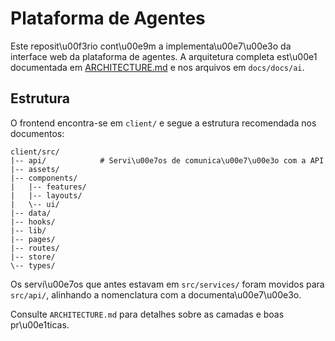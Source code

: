 # Plataforma de Agentes

Este reposit\u00f3rio cont\u00e9m a implementa\u00e7\u00e3o da interface web da plataforma de agentes. A arquitetura completa est\u00e1 documentada em [ARCHITECTURE.md](ARCHITECTURE.md) e nos arquivos em `docs/docs/ai`.

## Estrutura

O frontend encontra-se em `client/` e segue a estrutura recomendada nos documentos:

```
client/src/
|-- api/            # Servi\u00e7os de comunica\u00e7\u00e3o com a API
|-- assets/
|-- components/
|   |-- features/
|   |-- layouts/
|   \-- ui/
|-- data/
|-- hooks/
|-- lib/
|-- pages/
|-- routes/
|-- store/
\-- types/
```

Os servi\u00e7os que antes estavam em `src/services/` foram movidos para `src/api/`, alinhando a nomenclatura com a documenta\u00e7\u00e3o.

Consulte `ARCHITECTURE.md` para detalhes sobre as camadas e boas pr\u00e1ticas.
